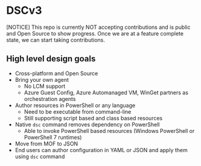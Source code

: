 # DSCv3

[NOTICE] This repo is currently NOT accepting contributions and is public and Open Source to show progress.  Once we are at a feature complete state, we can start taking contributions.

## High level design goals

- Cross-platform and Open Source
- Bring your own agent
  - No LCM support
  - Azure Guest Config, Azure Automanaged VM, WinGet partners as orchestration agents
- Author resources in PowerShell or any language
  - Need to be executable from command-line
  - Still supporting script based and class based resources
- Native `dsc` command removes dependency on PowerShell
  - Able to invoke PowerShell based resources (Windows PowerShell or PowerShell 7 runtimes)
- Move from MOF to JSON
- End users can author configuration in YAML or JSON and apply them using `dsc` command
